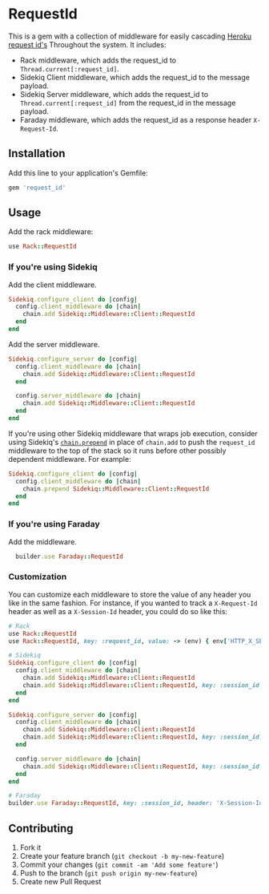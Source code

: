 # RequestId

This is a gem with a collection of middleware for easily cascading [Heroku request id's](https://devcenter.heroku.com/articles/http-request-id)
Throughout the system. It includes:

* Rack middleware, which adds the request\_id to `Thread.current[:request_id]`.
* Sidekiq Client middleware, which adds the request\_id to the message
  payload.
* Sidekiq Server middleware, which adds the request\_id to
  `Thread.current[:request_id]` from the request\_id in the message payload.
* Faraday middleware, which adds the request\_id as a response header `X-Request-Id`.

## Installation

Add this line to your application's Gemfile:

```ruby
gem 'request_id'
```

## Usage

Add the rack middleware:

```ruby
use Rack::RequestId
```

### If you're using Sidekiq

Add the client middleware.

```ruby
Sidekiq.configure_client do |config|
  config.client_middleware do |chain|
    chain.add Sidekiq::Middleware::Client::RequestId
  end
end
```

Add the server middleware.

```ruby
Sidekiq.configure_server do |config|
  config.client_middleware do |chain|
    chain.add Sidekiq::Middleware::Client::RequestId
  end

  config.server_middleware do |chain|
    chain.add Sidekiq::Middleware::Client::RequestId
  end
end
```

If you're using other Sidekiq middleware that wraps job execution, consider
using Sidekiq's
[`chain.prepend`](http://www.rubydoc.info/github/mperham/sidekiq/Sidekiq%2FMiddleware%2FChain%3Aprepend)
in place of `chain.add` to push the `request_id` middleware to the top of the
stack so it runs before other possibly dependent middleware. For example:

```ruby
Sidekiq.configure_client do |config|
  config.client_middleware do |chain|
    chain.prepend Sidekiq::Middleware::Client::RequestId
  end
end
```

### If you're using Faraday

Add the middleware.

```ruby
  builder.use Faraday::RequestId

```

### Customization

You can customize each middleware to store the value of any header you like in the same fashion. For instance,
if you wanted to track a `X-Request-Id` header as well as a `X-Session-Id` header, you could do so like this:

```ruby
# Rack
use Rack::RequestId
use Rack::RequestId, key: :request_id, value: -> (env) { env['HTTP_X_SESSION_ID'], response_header: 'X-Session-Id' }

# Sidekiq
Sidekiq.configure_client do |config|
  config.client_middleware do |chain|
    chain.add Sidekiq::Middleware::Client::RequestId
    chain.add Sidekiq::Middleware::Client::RequestId, key: :session_id, value: -> { ::RequestId.get(:session_id) }
  end
end

Sidekiq.configure_server do |config|
  config.client_middleware do |chain|
    chain.add Sidekiq::Middleware::Client::RequestId
    chain.add Sidekiq::Middleware::Client::RequestId, key: :session_id, value: -> { ::RequestId.get(:session_id) }
  end

  config.server_middleware do |chain|
    chain.add Sidekiq::Middleware::Client::RequestId, key: :session_id, value: lambda { |item| item['session_id'] }
  end
end

# Faraday
builder.use Faraday::RequestId, key: :session_id, header: 'X-Session-Id'
```

## Contributing

1. Fork it
2. Create your feature branch (`git checkout -b my-new-feature`)
3. Commit your changes (`git commit -am 'Add some feature'`)
4. Push to the branch (`git push origin my-new-feature`)
5. Create new Pull Request
